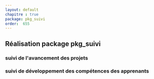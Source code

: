 ```yaml
---
layout: default
chapitre : true
package: pkg_suivi
order:  655
---
```


## Réalisation package pkg_suivi

### suivi de l'avancement des projets

<!-- TODO backend-3 : pkg_suivi - suivi de l'avancement des projets -->

### suivi de développement des compétences des apprenants

<!-- TODO backend-3 : pkg_suivi - suivi de développement des compétences des apprenants-->